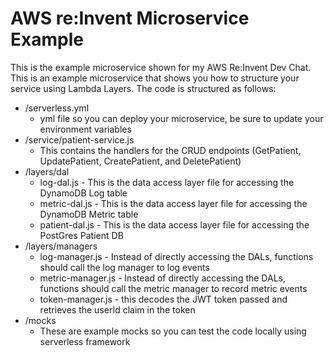 # AWS re:Invent Microservice Example
This is the example microservice shown for my AWS Re:Invent Dev Chat. This is an example microservice that shows you how to structure your service using Lambda Layers. The code is structured as follows:
* /serverless.yml
    * yml file so you can deploy your microservice, be sure to update your environment variables
* /service/patient-service.js
    * This contains the handlers for the CRUD endpoints (GetPatient, UpdatePatient, CreatePatient, and DeletePatient)
* /layers/dal
    * log-dal.js - This is the data access layer file for accessing the DynamoDB Log table
    * metric-dal.js - This is the data access layer file for accessing the DynamoDB Metric table
    * patient-dal.js - This is the data access layer file for accessing the PostGres Patient DB
* /layers/managers
    * log-manager.js - Instead of directly accessing the DALs, functions should call the log manager to log events
    * metric-manager.js - Instead of directly accessing the DALs, functions should call the metric manager to record metric events
    * token-manager.js - this decodes the JWT token passed and retrieves the userId claim in the token
* /mocks
    * These are example mocks so you can test the code locally using serverless framework

